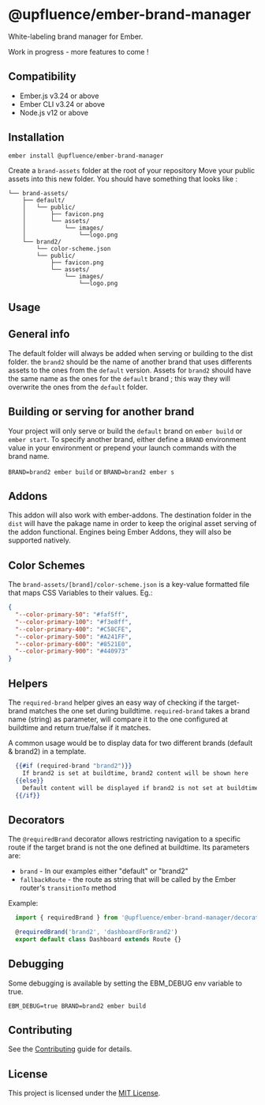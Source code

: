 @upfluence/ember-brand-manager
==============================================================================

White-labeling brand manager for Ember.

Work in progress - more features to come !

Compatibility
------------------------------------------------------------------------------

* Ember.js v3.24 or above
* Ember CLI v3.24 or above
* Node.js v12 or above


Installation
------------------------------------------------------------------------------

```
ember install @upfluence/ember-brand-manager
```

Create a `brand-assets` folder at the root of your repository
Move your public assets into this new folder. You should have something that looks like :
```shell
└── brand-assets/
    ├── default/
    │   └── public/
    │       ├── favicon.png
    │       └── assets/
    │           └── images/
    │               └──logo.png
    └── brand2/
        └── color-scheme.json
        └── public/
            ├── favicon.png
            └── assets/
                └── images/
                    └──logo.png
```

Usage
------------------------------------------------------------------------------

## General info
The default folder will always be added when serving or building to the dist folder.
the `brand2` should be the name of another brand that uses differents assets to the ones from the `default` version. 
Assets for `brand2` should have the same name as the ones for the `default` brand ; this way they will overwrite the ones from the `default` folder.

## Building or serving for another brand
Your project will only serve or build the `default` brand on `ember build` or `ember start`.
To specify another brand, either define a `BRAND` environment value in your environment or prepend your launch commands with the brand name.

`BRAND=brand2 ember build`
or
`BRAND=brand2 ember s`

## Addons

This addon will also work with ember-addons. The destination folder in the `dist` will have the pakage name in order to keep the original asset serving of the addon functional. Engines being Ember Addons, they will also be supported natively.

## Color Schemes

The `brand-assets/[brand]/color-scheme.json` is a key-value formatted file that maps CSS Variables to their values.
Eg.:

```json
{
  "--color-primary-50": "#faf5ff",
  "--color-primary-100": "#f3e8ff",
  "--color-primary-400": "#C58CFE",
  "--color-primary-500": "#A241FF",
  "--color-primary-600": "#8521E0",
  "--color-primary-900": "#440973"
}
```

## Helpers

The `required-brand` helper gives an easy way of checking if the target-brand matches the one set during buildtime.
`required-brand` takes a brand name (string) as parameter, will compare it to the one configured at buildtime and return true/false if it matches.

A common usage would be to display data for two different brands (default & brand2) in a template.

```handlebars
  {{#if (required-brand "brand2")}}
    If brand2 is set at buildtime, brand2 content will be shown here
  {{else}}
    Default content will be displayed if brand2 is not set at buildtime
  {{/if}}
```

## Decorators

The `@requiredBrand` decorator allows restricting navigation to a specific route if the target brand is not the one defined at buildtime.
Its parameters are:
- `brand` - In our examples either "default" or "brand2"
- `fallbackRoute` - the route as string that will be called by the Ember router's `transitionTo` method

Example:
```javascript
  import { requiredBrand } from '@upfluence/ember-brand-manager/decorators/required-brand';

  @requiredBrand('brand2', 'dashboardForBrand2')
  export default class Dashboard extends Route {}
```

## Debugging
Some debugging is available by setting the EBM_DEBUG env variable to true.

`EBM_DEBUG=true BRAND=brand2 ember build`

Contributing
------------------------------------------------------------------------------

See the [Contributing](CONTRIBUTING.md) guide for details.


License
------------------------------------------------------------------------------

This project is licensed under the [MIT License](LICENSE.md).
